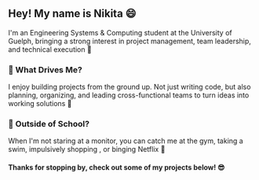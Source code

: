 ## Hey! My name is Nikita 😄

I'm an Engineering Systems & Computing student at the University of Guelph, bringing a strong interest in project management, team leadership, and technical execution 🌸

### **🚀 What Drives Me?**
I enjoy building projects from the ground up. Not just writing code, but also planning, organizing, and leading cross-functional teams to turn ideas into working solutions 🎯 

### **🌟 Outside of School?**
When I'm not staring at a monitor, you can catch me at the gym, taking a swim, impulsively shopping , or binging Netflix 🤫

#### Thanks for stopping by, check out some of my projects below! 😎
